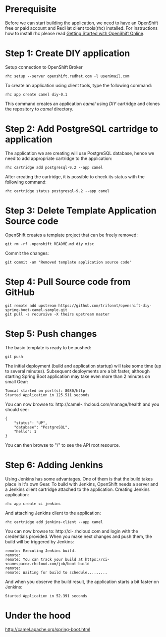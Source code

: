 # Prerequisite

Before we can start building the application, we need to have an OpenShift free or paid account and RedHat client tools(rhc) installed. For instructions how to install rhc please read [Getting Started with OpenShift Online](https://developers.openshift.com/en/getting-started-overview.html).

# Step 1: Create DIY application
Setup connection to OpenShift Broker

	rhc setup --server openshift.redhat.com -l user@mail.com

To create an application using client tools, type the following command:

    rhc app create camel diy-0.1

		
This command creates an application *camel* using *DIY* cartridge and clones the repository to *camel* directory.

# Step 2: Add PostgreSQL cartridge to application

The application we are creating will use PostgreSQL database, hence we need to add appropriate cartridge to the application:

	rhc cartridge add postgresql-9.2 --app camel

After creating the cartridge, it is possible to check its status with the following command:

    rhc cartridge status postgresql-9.2 --app camel

# Step 3: Delete Template Application Source code

OpenShift creates a template project that can be freely removed:

    git rm -rf .openshift README.md diy misc

Commit the changes:

    git commit -am "Removed template application source code"

# Step 4: Pull Source code from GitHub

    git remote add upstream https://github.com/trifonnt/openshift-diy-spring-boot-camel-sample.git
    git pull -s recursive -X theirs upstream master

# Step 5: Push changes

The basic template is ready to be pushed:

	git push

The initial deployment (build and application startup) will take some time (up to several minutes). Subsequent deployments are a bit faster, although starting Spring Boot application may take even more than 2 minutes on small Gear:

	Tomcat started on port(s): 8080/http
	Started Application in 125.511 seconds

You can now browse to: http://camel-<namespace>.rhcloud.com/manage/health and you should see:

	{
		"status": "UP",
		"database": "PostgreSQL",
		"hello": 1
	}

You can then browse to "/" to see the API root resource.

# Step 6: Adding Jenkins

Using Jenkins has some advantages. One of them is that the build takes place in it's own Gear. To build with Jenkins, OpenShift needs a server and a Jenkins client cartridge attached to the application. Creating Jenkins application:

	rhc app create ci jenkins

And attaching Jenkins client to the application:

	rhc cartridge add jenkins-client --app camel

You can now browse to: http://ci-<namespace>.rhcloud.com and login with the credentials provided. When you make next changes and push them, the build will be triggered by Jenkins:

	remote: Executing Jenkins build.
	remote:
	remote: You can track your build at https://ci-<namespace>.rhcloud.com/job/boot-build
	remote:
	remote: Waiting for build to schedule.........

And when you observe the build result, the application starts a bit faster on Jenkins:

	Started Application in 52.391 seconds

# Under the hood

http://camel.apache.org/spring-boot.html

